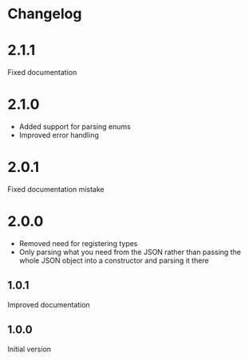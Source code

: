 # Changelog

# 2.1.1

Fixed documentation

# 2.1.0

- Added support for parsing enums
- Improved error handling

# 2.0.1

Fixed documentation mistake

# 2.0.0

- Removed need for registering types
- Only parsing what you need from the JSON rather than passing the whole JSON object into a constructor and parsing it there

## 1.0.1

Improved documentation

## 1.0.0

Initial version